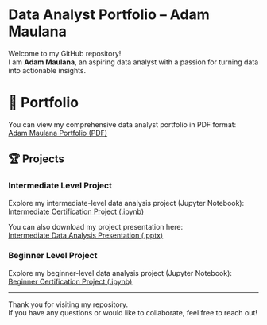 # Data Analyst Portfolio – Adam Maulana

Welcome to my GitHub repository!  
I am **Adam Maulana**, an aspiring data analyst with a passion for turning data into actionable insights.

# 📄 Portfolio

You can view my comprehensive data analyst portfolio in PDF format:  
[Adam Maulana Portfolio (PDF)]([https://drive.google.com/file/d/1W7XB_iPfUaPct5fWp4MKB2-lK4MT7BpC/view?usp=sharing])

## 🏆 Projects

### Intermediate Level Project

Explore my intermediate-level data analysis project (Jupyter Notebook):  
[Intermediate Certification Project (.ipynb)](https://github.com/damsunshine/Data-Analyst/files/AdamIntermediateCertification.ipynb)

You can also download my project presentation here:  
[Intermediate Data Analysis Presentation (.pptx)](https://github.com/damsunshine/Data-Analyst/blob/main/Intermediete%20Data%20Analysis%20Adam%20Maulana.pptx)

### Beginner Level Project

Explore my beginner-level data analysis project (Jupyter Notebook):  
[Beginner Certification Project (.ipynb)](https://github.com/damsunshine/Data-Analyst/blob/main/Sertifikasi%20Beginner%20Adam.ipynb)

---

Thank you for visiting my repository.  
If you have any questions or would like to collaborate, feel free to reach out!
